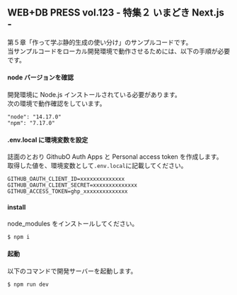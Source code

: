 ## WEB+DB PRESS vol.123 - 特集２ いまどき Next.js -

第５章「作って学ぶ静的生成の使い分け」のサンプルコードです。  
当サンプルコードをローカル開発環境で動作させるためには、以下の手順が必要です。

#### node バージョンを確認

開発環境に Node.js インストールされている必要があります。  
次の環境で動作確認をしています。

```
"node": "14.17.0"
"npm": "7.17.0"
```

#### .env.local に環境変数を設定

誌面のとおり GithubO Auth Apps と Personal access token を作成します。  
取得した値を、環境変数として`.env.local`に記載してください。

```
GITHUB_OAUTH_CLIENT_ID=xxxxxxxxxxxxxx
GITHUB_OAUTH_CLIENT_SECRET=xxxxxxxxxxxxxx
GITHUB_ACCESS_TOKEN=ghp_xxxxxxxxxxxxxx
```

#### install

node_modules をインストールしてください。

```
$ npm i
```

#### 起動

以下のコマンドで開発サーバーを起動します。

```
$ npm run dev
```
